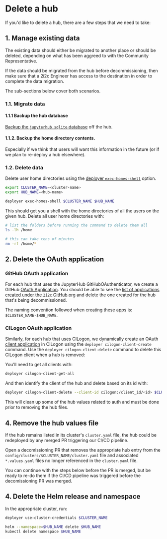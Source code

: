 # Delete a hub

If you'd like to delete a hub, there are a few steps that we need to take:

## 1. Manage existing data

The existing data should either be migrated to another place or should be deleted, depending on what has been aggreed to with the Community Representative.

If the data should be migrated from the hub before decommissioning, then make sure that a 2i2c Engineer has access to the destination in order to complete the data migration.

The sub-sections below cover both scenarios.

### 1.1. Migrate data

#### 1.1.1 Backup the hub database

[Backup the `jupyterhub.sqlite` database](https://infrastructure.2i2c.org/en/latest/howto/hubs/move-hub.html#transfer-the-jupyterhub-database) off the hub.

#### 1.1.2. Backup the home directory contents.

Especially if we think that users will want this information in the future (or if we plan to re-deploy a hub elsewhere).

### 1.2. Delete data

Delete user home directories using the [deployer `exec-homes-shell`](https://github.com/2i2c-org/infrastructure/blob/master/deployer/README.md#exec-homes-shell) option.

```bash
export CLUSTER_NAME=<cluster-name>
export HUB_NAME=<hub-name>
```

```bash
deployer exec-homes-shell $CLUSTER_NAME $HUB_NAME
```

This should get you a shell with the home directories of all the users on the given hub. Delete all user home directories with:

```bash
# list the folders before running the command to delete them all
ls -lh /home

# this can take tens of minutes
rm -rf /home/*
```

## 2. Delete the OAuth application

### GitHub OAuth application

For each hub that uses the JupyterHub GitHubOAuthenticator, we create a GitHub [OAuth Application](https://docs.github.com/en/developers/apps/building-oauth-apps/creating-an-oauth-app). You should be able to see the [list of applications created under the `2i2c` GitHub org](https://github.com/organizations/2i2c-org/settings/applications) and delete the one created for the hub that's being decommissioned.

The naming convention followed when creating these apps is: `$CLUSTER_NAME-$HUB_NAME`.

### CILogon OAuth application

Similarly, for each hub that uses CILogon, we dynamically create an OAuth [client application](https://cilogon.github.io/oa4mp/server/manuals/dynamic-client-registration.html) in CILogon using the `deployer cilogon-client-create` command.
Use the `deployer cilogon-client-delete` command to delete this CILogon client when a hub is removed:

You'll need to get all clients with:

```bash
deployer cilogon-client-get-all
```

And then identify the client of the hub and delete based on its id with:

```bash
deployer cilogon-client-delete --client-id cilogon:/client_id/<id> $CLUSTER_NAME $HUB_NAME
```

This will clean up some of the hub values related to auth and must be done prior to removing the hub files.

## 4. Remove the hub values file

If the hub remains listed in its cluster's `cluster.yaml` file, the hub could be
redeployed by any merged PR triggering our CI/CD pipeline.

Open a decomissioning PR that removes the appropriate hub entry from the
`config/clusters/$CLUSTER_NAME/cluster.yaml` file and associated
`*.values.yaml` files no longer referenced in the `cluster.yaml` file.

You can continue with the steps below before the PR is merged, but be ready to
re-do them if the CI/CD pipeline was triggered before the decomissioning PR was
merged.

## 4. Delete the Helm release and namespace

In the appropriate cluster, run:

```bash
deployer use-cluster-credentials $CLUSTER_NAME

helm --namespace=$HUB_NAME delete $HUB_NAME
kubectl delete namespace $HUB_NAME
```



